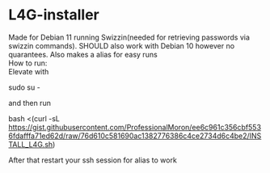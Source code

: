 # L4G-installer

Made for Debian 11 running Swizzin(needed for retrieving passwords via swizzin commands). SHOULD also work with Debian 10 however no quarantees.
Also makes a alias for easy runs  
How to run:  
Elevate with   

sudo su -  

and then run   

bash <(curl -sL https://gist.githubusercontent.com/ProfessionalMoron/ee6c961c356cbf5536fdafffa71ed62d/raw/76d610c581690ac1382776386c4ce2734d6c4be2/INSTALL_L4G.sh)

After that restart your ssh session for alias to work



